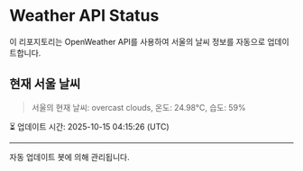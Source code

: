 
# Weather API Status

이 리포지토리는 OpenWeather API를 사용하여 서울의 날씨 정보를 자동으로 업데이트합니다.

## 현재 서울 날씨
> 서울의 현재 날씨: overcast clouds, 온도: 24.98°C, 습도: 59%

⏳ 업데이트 시간: 2025-10-15 04:15:26 (UTC)

---
자동 업데이트 봇에 의해 관리됩니다.
